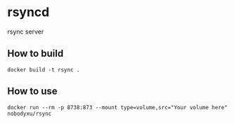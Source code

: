 # rsyncd

rsync server

## How to build

```
docker build -t rsync .
```

## How to use

```
docker run --rm -p 8738:873 --mount type=volume,src="Your volume here" nobodyxu/rsync
```
